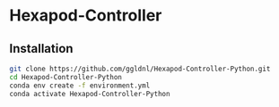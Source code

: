 # Hexapod-Controller

## Installation

```bash
git clone https://github.com/ggldnl/Hexapod-Controller-Python.git
cd Hexapod-Controller-Python
conda env create -f environment.yml
conda activate Hexapod-Controller-Python
```

